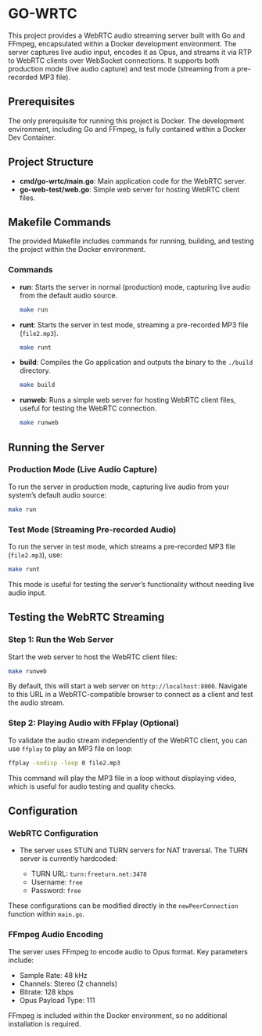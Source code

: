 # GO-WRTC

This project provides a WebRTC audio streaming server built with Go and FFmpeg, encapsulated within a Docker development environment. The server captures live audio input, encodes it as Opus, and streams it via RTP to WebRTC clients over WebSocket connections. It supports both production mode (live audio capture) and test mode (streaming from a pre-recorded MP3 file).

## Prerequisites

The only prerequisite for running this project is Docker. The development environment, including Go and FFmpeg, is fully contained within a Docker Dev Container.

## Project Structure

- **cmd/go-wrtc/main.go**: Main application code for the WebRTC server.
- **go-web-test/web.go**: Simple web server for hosting WebRTC client files.

## Makefile Commands

The provided Makefile includes commands for running, building, and testing the project within the Docker environment.

### Commands

- **run**: Starts the server in normal (production) mode, capturing live audio from the default audio source.

  ```bash
  make run
  ```

- **runt**: Starts the server in test mode, streaming a pre-recorded MP3 file (`file2.mp3`).

  ```bash
  make runt
  ```

- **build**: Compiles the Go application and outputs the binary to the `./build` directory.

  ```bash
  make build
  ```

- **runweb**: Runs a simple web server for hosting WebRTC client files, useful for testing the WebRTC connection.

  ```bash
  make runweb
  ```

## Running the Server

### Production Mode (Live Audio Capture)

To run the server in production mode, capturing live audio from your system’s default audio source:

```bash
make run
```

### Test Mode (Streaming Pre-recorded Audio)

To run the server in test mode, which streams a pre-recorded MP3 file (`file2.mp3`), use:

```bash
make runt
```

This mode is useful for testing the server’s functionality without needing live audio input.

## Testing the WebRTC Streaming

### Step 1: Run the Web Server

Start the web server to host the WebRTC client files:

```bash
make runweb
```

By default, this will start a web server on `http://localhost:8000`. Navigate to this URL in a WebRTC-compatible browser to connect as a client and test the audio stream.

### Step 2: Playing Audio with FFplay (Optional)

To validate the audio stream independently of the WebRTC client, you can use `ffplay` to play an MP3 file on loop:

```bash
ffplay -nodisp -loop 0 file2.mp3
```

This command will play the MP3 file in a loop without displaying video, which is useful for audio testing and quality checks.

## Configuration

### WebRTC Configuration

- The server uses STUN and TURN servers for NAT traversal. The TURN server is currently hardcoded:

  - TURN URL: `turn:freeturn.net:3478`
  - Username: `free`
  - Password: `free`

These configurations can be modified directly in the `newPeerConnection` function within `main.go`.

### FFmpeg Audio Encoding

The server uses FFmpeg to encode audio to Opus format. Key parameters include:

- Sample Rate: 48 kHz
- Channels: Stereo (2 channels)
- Bitrate: 128 kbps
- Opus Payload Type: 111

FFmpeg is included within the Docker environment, so no additional installation is required.
